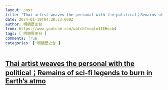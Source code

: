 ```yaml
---
layout: post
title: "Thai artist weaves the personal with the political；Remains of sci-fi legends to burn in Earth’s atmo"
date: 2024-01-19T04:30:23.000Z
author: 明鏡歷史台
from: https://www.youtube.com/watch?v=qlu1IEHqob4
tags: [ 明鏡歷史台 ]
comments: True
categories: [ 明鏡歷史台 ]
---
```

<!--1705638623000-->
[Thai artist weaves the personal with the political；Remains of sci-fi legends to burn in Earth’s atmo](https://www.youtube.com/watch?v=qlu1IEHqob4)
------

<div>

</div>

